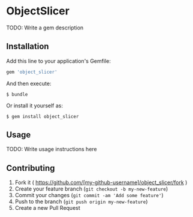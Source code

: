 # ObjectSlicer

TODO: Write a gem description

## Installation

Add this line to your application's Gemfile:

```ruby
gem 'object_slicer'
```

And then execute:

    $ bundle

Or install it yourself as:

    $ gem install object_slicer

## Usage

TODO: Write usage instructions here

## Contributing

1. Fork it ( https://github.com/[my-github-username]/object_slicer/fork )
2. Create your feature branch (`git checkout -b my-new-feature`)
3. Commit your changes (`git commit -am 'Add some feature'`)
4. Push to the branch (`git push origin my-new-feature`)
5. Create a new Pull Request
